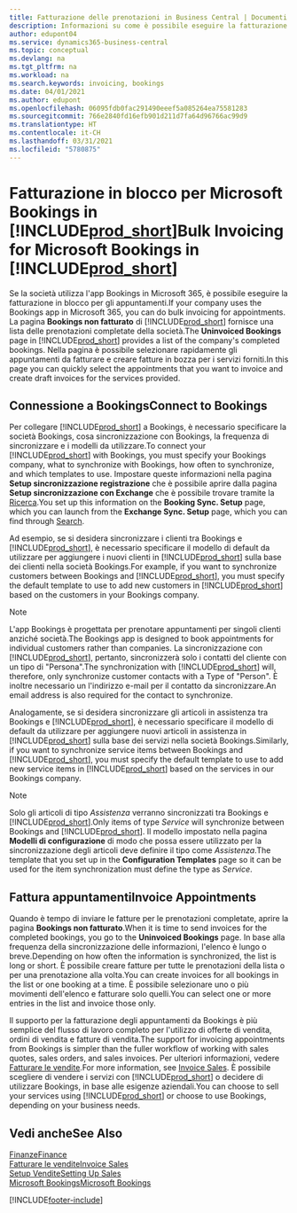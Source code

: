 ```yaml
---
title: Fatturazione delle prenotazioni in Business Central | Documenti Microsoft
description: Informazioni su come è possibile eseguire la fatturazione da Microsoft Bookings in Business Central.
author: edupont04
ms.service: dynamics365-business-central
ms.topic: conceptual
ms.devlang: na
ms.tgt_pltfrm: na
ms.workload: na
ms.search.keywords: invoicing, bookings
ms.date: 04/01/2021
ms.author: edupont
ms.openlocfilehash: 06095fdb0fac291490eeef5a085264ea75581283
ms.sourcegitcommit: 766e2840fd16efb901d211d7fa64d96766ac99d9
ms.translationtype: HT
ms.contentlocale: it-CH
ms.lasthandoff: 03/31/2021
ms.locfileid: "5780875"
---
```

# <a name="bulk-invoicing-for-microsoft-bookings-in-prod_short"></a><span data-ttu-id="369d0-103">Fatturazione in blocco per Microsoft Bookings in [!INCLUDE[prod_short](includes/prod_short.md)]</span><span class="sxs-lookup"><span data-stu-id="369d0-103">Bulk Invoicing for Microsoft Bookings in [!INCLUDE[prod_short](includes/prod_short.md)]</span></span>
<span data-ttu-id="369d0-104">Se la società utilizza l'app Bookings in Microsoft 365, è possibile eseguire la fatturazione in blocco per gli appuntamenti.</span><span class="sxs-lookup"><span data-stu-id="369d0-104">If your company uses the Bookings app in Microsoft 365, you can do bulk invoicing for appointments.</span></span> <span data-ttu-id="369d0-105">La pagina **Bookings non fatturato** di [!INCLUDE[prod_short](includes/prod_short.md)] fornisce una lista delle prenotazioni completate della società.</span><span class="sxs-lookup"><span data-stu-id="369d0-105">The **Uninvoiced Bookings** page in [!INCLUDE[prod_short](includes/prod_short.md)] provides a list of the company's completed bookings.</span></span> <span data-ttu-id="369d0-106">Nella pagina è possibile selezionare rapidamente gli appuntamenti da fatturare e creare fatture in bozza per i servizi forniti.</span><span class="sxs-lookup"><span data-stu-id="369d0-106">In this page you can quickly select the appointments that you want to invoice and create draft invoices for the services provided.</span></span>  

## <a name="connect-to-bookings"></a><span data-ttu-id="369d0-107">Connessione a Bookings</span><span class="sxs-lookup"><span data-stu-id="369d0-107">Connect to Bookings</span></span>
<span data-ttu-id="369d0-108">Per collegare [!INCLUDE[prod_short](includes/prod_short.md)] a Bookings, è necessario specificare la società Bookings, cosa sincronizzazione con Bookings, la frequenza di sincronizzare e i modelli da utilizzare.</span><span class="sxs-lookup"><span data-stu-id="369d0-108">To connect your [!INCLUDE[prod_short](includes/prod_short.md)] with Bookings, you must specify your Bookings company, what to synchronize with Bookings, how often to synchronize, and which templates to use.</span></span> <span data-ttu-id="369d0-109">Impostare queste informazioni nella pagina **Setup sincronizzazione registrazione** che è possibile aprire dalla pagina **Setup sincronizzazione con Exchange** che è possibile trovare tramite la [Ricerca](ui-search.md).</span><span class="sxs-lookup"><span data-stu-id="369d0-109">You set up this information on the **Booking Sync. Setup** page, which you can launch from the **Exchange Sync. Setup** page, which you can find through [Search](ui-search.md).</span></span>  

<span data-ttu-id="369d0-110">Ad esempio, se si desidera sincronizzare i clienti tra Bookings e [!INCLUDE[prod_short](includes/prod_short.md)], è necessario specificare il modello di default da utilizzare per aggiungere i nuovi clienti in [!INCLUDE[prod_short](includes/prod_short.md)] sulla base dei clienti nella società Bookings.</span><span class="sxs-lookup"><span data-stu-id="369d0-110">For example, if you want to synchronize customers between Bookings and [!INCLUDE[prod_short](includes/prod_short.md)], you must specify the default template to use to add new customers in [!INCLUDE[prod_short](includes/prod_short.md)] based on the customers in your Bookings company.</span></span>  

> [!NOTE]
> <span data-ttu-id="369d0-111">L'app Bookings è progettata per prenotare appuntamenti per singoli clienti anziché società.</span><span class="sxs-lookup"><span data-stu-id="369d0-111">The Bookings app is designed to book appointments for individual customers rather than companies.</span></span> <span data-ttu-id="369d0-112">La sincronizzazione con [!INCLUDE[prod_short](includes/prod_short.md)], pertanto, sincronizzerà solo i contatti del cliente con un tipo di "Persona".</span><span class="sxs-lookup"><span data-stu-id="369d0-112">The synchronization with [!INCLUDE[prod_short](includes/prod_short.md)] will, therefore, only synchronize customer contacts with a Type of "Person".</span></span> <span data-ttu-id="369d0-113">È inoltre necessario un l'indirizzo e-mail per il contatto da sincronizzare.</span><span class="sxs-lookup"><span data-stu-id="369d0-113">An email address is also required for the contact to synchronize.</span></span>  

<span data-ttu-id="369d0-114">Analogamente, se si desidera sincronizzare gli articoli in assistenza tra Bookings e [!INCLUDE[prod_short](includes/prod_short.md)], è necessario specificare il modello di default da utilizzare per aggiungere nuovi articoli in assistenza in [!INCLUDE[prod_short](includes/prod_short.md)] sulla base dei servizi nella società Bookings.</span><span class="sxs-lookup"><span data-stu-id="369d0-114">Similarly, if you want to synchronize service items between Bookings and [!INCLUDE[prod_short](includes/prod_short.md)], you must specify the default template to use to add new service items in [!INCLUDE[prod_short](includes/prod_short.md)] based on the services in our Bookings company.</span></span>  

> [!NOTE]
> <span data-ttu-id="369d0-115">Solo gli articoli di tipo *Assistenza* verranno sincronizzati tra Bookings e [!INCLUDE[prod_short](includes/prod_short.md)].</span><span class="sxs-lookup"><span data-stu-id="369d0-115">Only items of type *Service* will synchronize between Bookings and [!INCLUDE[prod_short](includes/prod_short.md)].</span></span> <span data-ttu-id="369d0-116">Il modello impostato nella pagina **Modelli di configurazione** di modo che possa essere utilizzato per la sincronizzazione degli articoli deve definire il tipo come *Assistenza*.</span><span class="sxs-lookup"><span data-stu-id="369d0-116">The template that you set up in the **Configuration Templates** page so it can be used for the item synchronization must define the type as *Service*.</span></span>

## <a name="invoice-appointments"></a><span data-ttu-id="369d0-117">Fattura appuntamenti</span><span class="sxs-lookup"><span data-stu-id="369d0-117">Invoice Appointments</span></span>
<span data-ttu-id="369d0-118">Quando è tempo di inviare le fatture per le prenotazioni completate, aprire la pagina **Bookings non fatturato**.</span><span class="sxs-lookup"><span data-stu-id="369d0-118">When it is time to send invoices for the completed bookings, you go to the **Uninvoiced Bookings** page.</span></span> <span data-ttu-id="369d0-119">In base alla frequenza della sincronizzazione delle informazioni, l'elenco è lungo o breve.</span><span class="sxs-lookup"><span data-stu-id="369d0-119">Depending on how often the information is synchronized, the list is long or short.</span></span> <span data-ttu-id="369d0-120">È possibile creare fatture per tutte le prenotazioni della lista o per una prenotazione alla volta.</span><span class="sxs-lookup"><span data-stu-id="369d0-120">You can create invoices for all bookings in the list or one booking at a time.</span></span> <span data-ttu-id="369d0-121">È possibile selezionare uno o più movimenti dell'elenco e fatturare solo quelli.</span><span class="sxs-lookup"><span data-stu-id="369d0-121">You can select one or more entries in the list and invoice those only.</span></span>  

<span data-ttu-id="369d0-122">Il supporto per la fatturazione degli appuntamenti da Bookings è più semplice del flusso di lavoro completo per l'utilizzo di offerte di vendita, ordini di vendita e fatture di vendita.</span><span class="sxs-lookup"><span data-stu-id="369d0-122">The support for invoicing appointments from Bookings is simpler than the fuller workflow of working with sales quotes, sales orders, and sales invoices.</span></span> <span data-ttu-id="369d0-123">Per ulteriori informazioni, vedere [Fatturare le vendite](sales-how-invoice-sales.md).</span><span class="sxs-lookup"><span data-stu-id="369d0-123">For more information, see [Invoice Sales](sales-how-invoice-sales.md).</span></span> <span data-ttu-id="369d0-124">È possibile scegliere di vendere i servizi con [!INCLUDE[prod_short](includes/prod_short.md)] o decidere di utilizzare Bookings, in base alle esigenze aziendali.</span><span class="sxs-lookup"><span data-stu-id="369d0-124">You can choose to sell your services using [!INCLUDE[prod_short](includes/prod_short.md)] or choose to use Bookings, depending on your business needs.</span></span>  

## <a name="see-also"></a><span data-ttu-id="369d0-125">Vedi anche</span><span class="sxs-lookup"><span data-stu-id="369d0-125">See Also</span></span>
[<span data-ttu-id="369d0-126">Finanze</span><span class="sxs-lookup"><span data-stu-id="369d0-126">Finance</span></span>](finance.md)  
[<span data-ttu-id="369d0-127">Fatturare le vendite</span><span class="sxs-lookup"><span data-stu-id="369d0-127">Invoice Sales</span></span>](sales-how-invoice-sales.md)  
[<span data-ttu-id="369d0-128">Setup Vendite</span><span class="sxs-lookup"><span data-stu-id="369d0-128">Setting Up Sales</span></span>](sales-setup-sales.md)  
[<span data-ttu-id="369d0-129">Microsoft Bookings</span><span class="sxs-lookup"><span data-stu-id="369d0-129">Microsoft Bookings</span></span>](https://products.office.com/business/scheduling-and-booking-app)  


[!INCLUDE[footer-include](includes/footer-banner.md)]